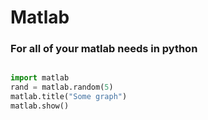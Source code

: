 # Matlab
### For all of your matlab needs in python

```python

import matlab
rand = matlab.random(5)
matlab.title("Some graph")
matlab.show()

```
